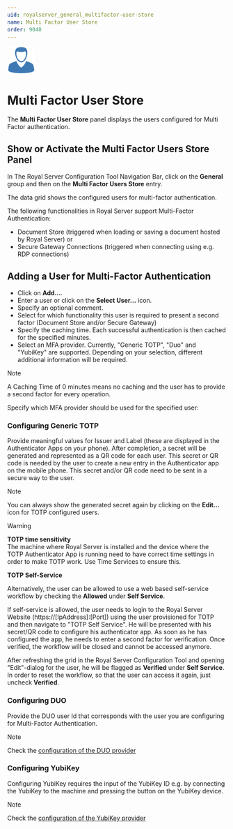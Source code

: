 ```yaml
---
uid: royalserver_general_multifactor-user-store
name: Multi Factor User Store
order: 9040
---
```


<img src="/r2023/images/RoyalServer/Svg/SVG_Permissions_32.svg" class="icon-left icon-lg" alt="" />

# Multi Factor User Store

The **Multi Factor User Store** panel displays the users configured for Multi Factor authentication.

## Show or Activate the Multi Factor Users Store Panel

In The Royal Server Configuration Tool Navigation Bar, click on the **General** group and then on the **Multi Factor Users Store** entry.

The data grid shows the configured users for multi-factor authentication.

The following functionalities in Royal Server support Multi-Factor Authentication:
- Document Store (triggered when loading or saving a document hosted by Royal Server) or
- Secure Gateway Connections (triggered when connecting using e.g. RDP connections)

## Adding a User for Multi-Factor Authentication
- Click on **Add...**.
- Enter a user or click on the **Select User...** icon.
- Specify an optional comment.
- Select for which functionality this user is required to present a second factor (Document Store and/or Secure Gateway)
- Specify the caching time. Each successful authentication is then cached for the specified minutes.
- Select an MFA provider. Currently, "Generic TOTP", "Duo" and "YubiKey" are supported. Depending on your selection, different additional information will be required.

> [!NOTE]
> A Caching Time of 0 minutes means no caching and the user has to provide a second factor for every operation.

Specify which MFA provider should be used for the specified user:

### Configuring Generic TOTP

Provide meaningful values for Issuer and Label (these are displayed in the Authenticator Apps on your phone).
After completion, a secret will be generated and represented as a QR code for each user. This secret or QR code is needed by the user to create a new entry in the Authenticator app on the mobile phone. This secret and/or QR code need to be sent in a secure way to the user.

> [!NOTE]
> You can always show the generated secret again by clicking on the **Edit...** icon for TOTP configured users.

> [!WARNING]  
> **TOTP time sensitivity**  
> The machine where Royal Server is installed and the device where the TOTP Authenticator App is running need to have correct time settings in order to make TOTP work. Use Time Services to ensure this.

**TOTP Self-Service**

Alternatively, the user can be allowed to use a web based self-service workflow by checking the **Allowed** under **Self Service**.

If self-service is allowed, the user needs to login to the Royal Server Website (https://[IpAddress]:[Port]) using the user provisioned for TOTP and then navigate to "TOTP Self Service". He will be presented with his secret/QR code to configure his authenticator app. As soon as he has configured the app, he needs to enter a second factor for verification. Once verified, the workflow will be closed and cannot be accessed anymore.

After refreshing the grid in the Royal Server Configuration Tool and opening "Edit"-dialog for the user, he will be flagged as **Verified** under **Self Service**. In order to reset the workflow, so that the user can access it again, just uncheck **Verified**.

### Configuring DUO

Provide the DUO user Id that corresponds with the user you are configuring for Multi-Factor Authentication.

> [!NOTE]
> Check the [configuration of the DUO provider](./mfa.md#duo)

### Configuring YubiKey

Configuring YubiKey requires the input of the YubiKey ID e.g. by connecting the YubiKey to the machine and pressing the button on the YubiKey device.

> [!NOTE]
> Check the [configuration of the YubiKey provider](./mfa.md#yubikey)
